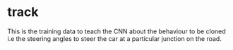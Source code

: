 # track
This is the training data to teach the CNN about the behaviour to be cloned i.e the steering angles to steer the car at a particular junction on the road.
